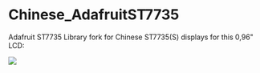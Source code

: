 # Chinese_AdafruitST7735
Adafruit ST7735 Library fork for Chinese ST7735(S) displays for this 0,96" LCD:

<img src="https://images.nexusapp.co/assets/2b/1f/4f/262241536.jpg"/>
